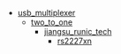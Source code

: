 * [usb_multiplexer](/usb_multiplexer)
  * [two_to_one](/usb_multiplexer/two_to_one)
    * [jiangsu_runic_tech](/usb_multiplexer/two_to_one/jiangsu_runic_tech)
      * [rs2227xn](/usb_multiplexer/two_to_one/jiangsu_runic_tech/rs2227xn)
